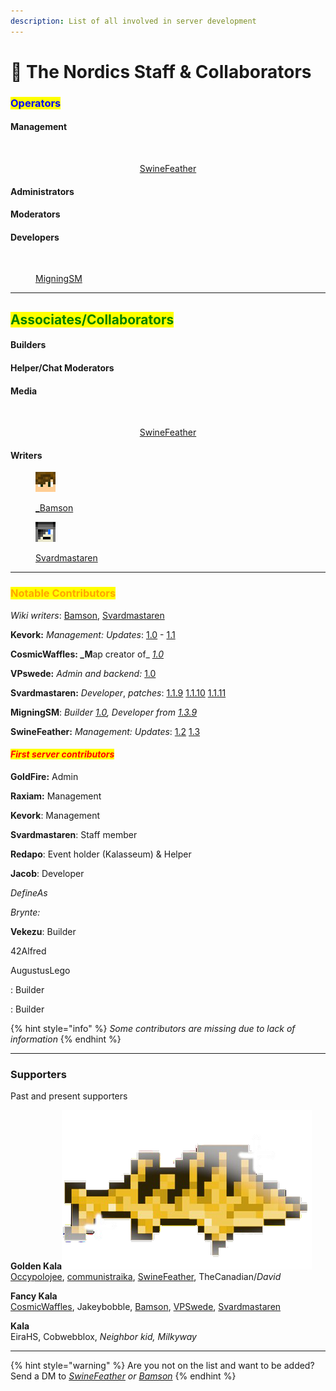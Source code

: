 ```yaml
---
description: List of all involved in server development
---
```


# 🌟 The Nordics Staff & Collaborators

### <mark style="color:blue;">Operators</mark>

#### Management

<div align="center" data-full-width="true">

<figure><img src="../../.gitbook/assets/SwineFeather.png" alt=""><figcaption><p><a href="swinefeather.md">SwineFeather</a></p></figcaption></figure>

</div>

#### Administrators

#### Moderators

#### Developers

<figure><img src="../../.gitbook/assets/MigningSM.png" alt=""><figcaption><p><a href="migningsm.md">MigningSM</a></p></figcaption></figure>

***

## <mark style="color:green;">Associates/Collaborators</mark>

#### Builders

#### Helper/Chat Moderators

#### Media

<div align="center" data-full-width="true">

<figure><img src="../../.gitbook/assets/SwineFeather.png" alt=""><figcaption><p><a href="swinefeather.md">SwineFeather</a></p></figcaption></figure>

</div>

#### **Writers**

<div>

<figure><img src="../../.gitbook/assets/image (120).png" alt=""><figcaption><p><a href="../../the-world/civilization/players/bamson.md">_Bamson</a></p></figcaption></figure>

 

<figure><img src="../../.gitbook/assets/image (121).png" alt=""><figcaption><p><a href="../../the-world/civilization/players/svardmastaren.md">Svardmastaren</a></p></figcaption></figure>

</div>

***

### <mark style="color:orange;">Notable Contributors</mark>

_Wiki writers_: [Bamson](../../the-world/civilization/players/bamson.md), [Svardmastaren](../../the-world/civilization/players/svardmastaren.md)

**Kevork:** _Management:_ _Updates_: [1.0](https://github.com/SwineFeather/book/blob/main/misc/changelog-updates/1.0-1.0.15-after-release-patches) - [1.1](https://github.com/SwineFeather/book/blob/main/misc/changelog-updates/1.1-1.1.7-the-nether-update)

**CosmicWaffles: \_M**ap creator of\_ [_1.0_](https://github.com/SwineFeather/book/blob/main/misc/changelog-updates/1.0-1.0.15-after-release-patches)

**VPswede:** _Admin and backend:_ [1.0](https://github.com/SwineFeather/book/blob/main/misc/changelog-updates/1.0-1.0.15-after-release-patches)

**Svardmastaren:** _Developer_, _patches_: [1.1.9](../changelog-updates/1.1-1.1.7-the-nether-update/1.1.9.md) [1.1.10](../changelog-updates/1.1-1.1.7-the-nether-update/1.1.10.md) [1.1.11](../changelog-updates/1.1-1.1.7-the-nether-update/1.1.11.md)

**MigningSM**: _Builder_ [_1.0_](https://github.com/SwineFeather/book/blob/main/misc/changelog-updates/1.0-1.0.15-after-release-patches)_, Developer from_ [_1.3.9_](../changelog-updates/1.3-1.3.8-economy-and-features/1.3.9.md)

**SwineFeather:** _Management:_ _Updates_: [1.2](https://github.com/SwineFeather/book/blob/main/misc/changelog-updates/1.2-1.2.2-end-update) [1.3](https://github.com/SwineFeather/book/blob/main/misc/changelog-updates/1.3-1.3.8-economy-and-features)

#### _<mark style="color:red;">First server contributors</mark>_

**GoldFire:** Admin

**Raxiam:** Management

**Kevork**: Management

**Svardmastaren**: Staff member

**Redapo**: Event holder (Kalasseum) & Helper

**Jacob**: Developer

_DefineAs_

_Brynte:_

**Vekezu**: Builder

42Alfred

AugustusLego

: Builder

: Builder

{% hint style="info" %}
_Some contributors are missing due to lack of information_
{% endhint %}

***

### Supporters

Past and present supporters

**Golden Kala**<img src="../../.gitbook/assets/GoldenKala (4).png" alt="" data-size="line">\
[Occypolojee](../../the-world/civilization/players/occypolojee.md), [communistraika](../../the-world/civilization/players/communistraikia.md), [SwineFeather](swinefeather.md), TheCanadian/_David_

**Fancy Kala**<img src="../../.gitbook/assets/FancyKala.png" alt="" data-size="line">\
[CosmicWaffles](../../the-world/civilization/players/cosmicwaffles.md), Jakeybobble, [Bamson](../../the-world/civilization/players/bamson.md), [VPSwede](server-developers/vpswede.md), [Svardmastaren](../../the-world/civilization/players/svardmastaren.md)

**Kala** <img src="../../.gitbook/assets/Kala.png" alt="" data-size="line">\
EiraHS, Cobwebblox, _Neighbor kid, Milkyway_

***

{% hint style="warning" %}
Are you not on the list and want to be added? Send a DM to [_SwineFeather_](swinefeather.md) _or_ [_Bamson_](../../the-world/civilization/players/bamson.md)
{% endhint %}
